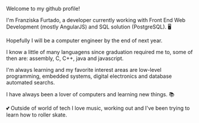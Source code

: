 Welcome to my github profile!


I'm Franziska Furtado, a developer currently working with Front End Web Development (mostly AngularJS) and SQL solution (PostgreSQL). :desktop_computer:

Hopefully I will be a computer engineer by the end of next year. 

I know a little of many languagens since graduation required me to, some of then are: assembly, C, C++, java and javascript.

I'm always learning and my favorite interest areas are low-level programming, embedded systems, digital electronics and database automated searchs.

I have always been a lover of computers and learning new things. :books:

:two_hearts: Outside of world of tech I love music, working out and I've been trying to learn how to roller skate.
